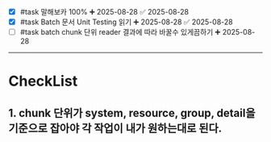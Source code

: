- [x] #task 말해보카 100% ➕ 2025-08-28 ✅ 2025-08-28
- [x] #task Batch 문서 Unit Testing 읽기 ➕ 2025-08-28 ✅ 2025-08-28
- [ ] #task batch chunk 단위 reader 결과에 따라 바꿀수 있게끔하기 ➕ 2025-08-28
****
# CheckList
## 1. chunk 단위가 system, resource, group, detail을 기준으로 잡아야 각 작업이 내가 원하는대로 된다.
